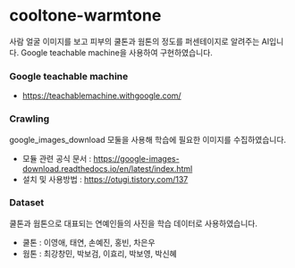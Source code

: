 # cooltone-warmtone
사람 얼굴 이미지를 보고 피부의 쿨톤과 웜톤의 정도를 퍼센테이지로 알려주는 AI입니다. Google teachable machine을 사용하여 구현하였습니다.

### Google teachable machine
- https://teachablemachine.withgoogle.com/

### Crawling
google_images_download 모둘을 사용해 학습에 필요한 이미지를 수집하였습니다.  
- 모듈 관련 공식 문서 : https://google-images-download.readthedocs.io/en/latest/index.html
- 설치 및 사용방법 : https://otugi.tistory.com/137

### Dataset
쿨톤과 웜톤으로 대표되는 연예인들의 사진을 학습 데이터로 사용하였습니다.
- 쿨톤 : 이영애, 태연, 손예진, 홍빈, 차은우
- 웜톤 : 최강창민, 박보검, 이효리, 박보영, 박신혜
